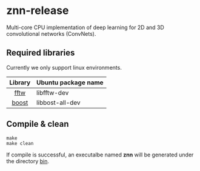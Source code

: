 znn-release
===========
Multi-core CPU implementation of deep learning for 2D and 3D convolutional networks (ConvNets).

Required libraries
------------------
Currently we only support linux environments.

|Library|Ubuntu package name|
|:-----:|-------------------|
|[fftw](http://www.fftw.org/)|libfftw-dev|
|[boost](http://www.boost.org/)|libbost-all-dev|


Compile & clean
---------------
  
    make
    make clean

If compile is successful, an executalbe named **znn** will be generated under the directory [bin](./bin/).
